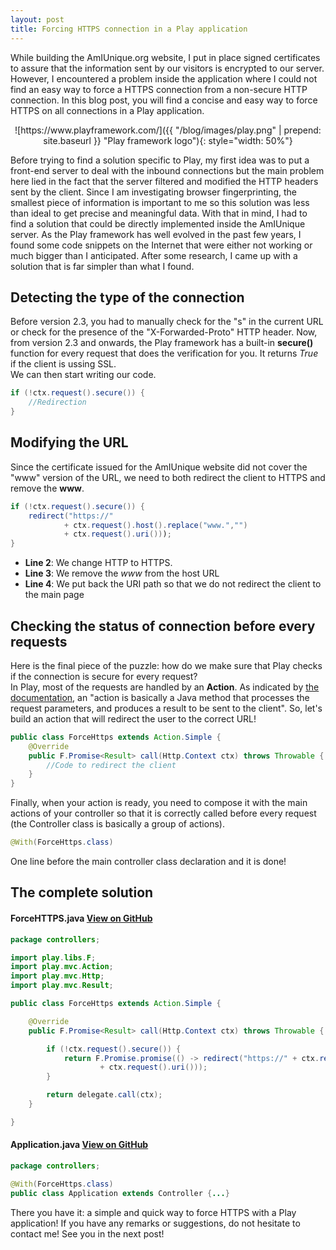 ```yaml
---
layout: post
title: Forcing HTTPS connection in a Play application
---
```


While building the AmIUnique.org website, I put in place signed certificates to assure that the information sent by our visitors is encrypted to our server.
However, I encountered a problem inside the application where I could not find an easy way to force a HTTPS connection from a non-secure HTTP connection.
In this blog post, you will find a concise and easy way to force HTTPS on all connections in a Play application.

<div style="text-align:center" markdown="1">
![https://www.playframework.com/]({{ "/blog/images/play.png" | prepend: site.baseurl }} "Play framework logo"){: style="width: 50%"}
</div>

Before trying to find a solution specific to Play, my first idea was to put a front-end server to deal with the inbound connections but the main problem here lied in
the fact that the server filtered and modified the HTTP headers sent by the client. Since I am investigating browser fingerprinting, the smallest piece of
information is important to me so this solution was less than ideal to get precise and meaningful data. With that in mind, I had to find a solution that could
be directly implemented inside the AmIUnique server. As the Play framework has well evolved in the past few years, I found some code snippets on the Internet
that were either not working or much bigger than I anticipated. After some research, I came up with a solution that is far simpler than what I found.

## Detecting the type of the connection
Before version 2.3, you had to manually check for the "s" in the current URL or check for the presence of the "X-Forwarded-Proto" HTTP header.
Now, from version 2.3 and onwards, the Play framework has a built-in **secure()** function for every request that does the verification for you.
It returns *True* if the client is ussing SSL.  
We can then start writing our code.

```java
if (!ctx.request().secure()) {
    //Redirection
}
```

## Modifying the URL
Since the certificate issued for the AmIUnique website did not cover the "www" version of the URL, we need to both redirect the client to HTTPS and remove the **www**.

```java
if (!ctx.request().secure()) {
    redirect("https://"
            + ctx.request().host().replace("www.","")
            + ctx.request().uri()));
}
```
+ **Line 2**: We change HTTP to HTTPS.
+ **Line 3**: We remove the *www* from the host URL
+ **Line 4**: We put back the URI path so that we do not redirect the client to the main page

## Checking the status of connection before every requests
Here is the final piece of the puzzle: how do we make sure that Play checks if the connection is secure for every request?  
In Play, most of the requests are handled by an **Action**. As indicated by [the documentation](https://www.playframework.com/documentation/2.0/JavaActions), an "action is basically a Java method that processes the request parameters, and produces a result to be sent to the client". So, let's build an action that will redirect the user to the correct URL!

```java
public class ForceHttps extends Action.Simple {
    @Override
    public F.Promise<Result> call(Http.Context ctx) throws Throwable {
		//Code to redirect the client
    }
}
```

Finally, when your action is ready, you need to compose it with the main actions of your controller so that it is correctly called before every request (the Controller class is basically a group of actions).

```java
@With(ForceHttps.class)
```
One line before the main controller class declaration and it is done!

## The complete solution

#### ForceHTTPS.java <a class="btn btn-secondary git" href="https://github.com/DIVERSIFY-project/amiunique/blob/master/website/app/controllers/ForceHttps.java"><i style="vertical-align: middle" class="fa fa-github fa-2x"></i>View on GitHub</a>
```java
package controllers;

import play.libs.F;
import play.mvc.Action;
import play.mvc.Http;
import play.mvc.Result;

public class ForceHttps extends Action.Simple {

    @Override
    public F.Promise<Result> call(Http.Context ctx) throws Throwable {

        if (!ctx.request().secure()) {
            return F.Promise.promise(() -> redirect("https://" + ctx.request().host().replace("www.","")
                    + ctx.request().uri()));
        }

        return delegate.call(ctx);
    }

}
```

#### Application.java <a class="btn btn-secondary git" href="https://github.com/DIVERSIFY-project/amiunique/blob/master/website/app/controllers/Application.java#L22"><i style="vertical-align: middle" class="fa fa-github fa-2x"></i>View on GitHub</a>
```java
package controllers;

@With(ForceHttps.class)
public class Application extends Controller {...}
```

There you have it: a simple and quick way to force HTTPS with a Play application! If you have any remarks or suggestions, do not hesitate to contact me! See you in the next post!
